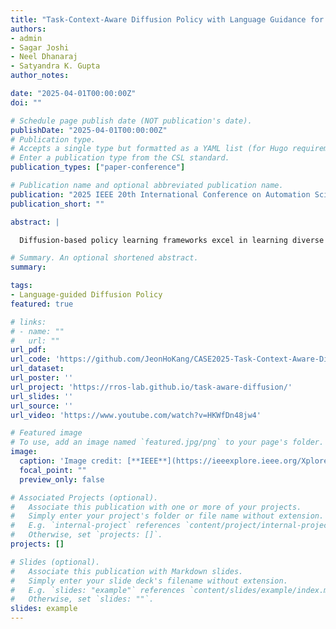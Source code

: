 ```yaml
---
title: "Task-Context-Aware Diffusion Policy with Language Guidance for Multi-task Disassembly"
authors:
- admin
- Sagar Joshi
- Neel Dhanaraj
- Satyandra K. Gupta
author_notes:

date: "2025-04-01T00:00:00Z"
doi: ""

# Schedule page publish date (NOT publication's date).
publishDate: "2025-04-01T00:00:00Z"
# Publication type.
# Accepts a single type but formatted as a YAML list (for Hugo requirements).
# Enter a publication type from the CSL standard.
publication_types: ["paper-conference"]

# Publication name and optional abbreviated publication name.
publication: "2025 IEEE 20th International Conference on Automation Science and Engineering (CASE)"
publication_short: ""

abstract: |

  Diffusion-based policy learning frameworks excel in learning diverse tasks and achieving high success rates. However, in manufacturing settings, success rate alone is insufficient for real-world deployment. Tasks must be executed efficiently, minimizing idle time while maintaining precision. Additionally, in assembly and disassembly settings, a single scene often contains multiple task goals that need to be completed—such as picking up an engine while simultaneously securing a suspension—requiring the robot to reason over multiple objectives within the same observation space. In human-robot collaboration, enabling humans to specify task preferences is crucial for flexible and intuitive interaction. In this paper, we address two key challenges : (1) improving task execution efficiency by structuring tasks into distinct sub-task modes via language, and (2) enabling human operators to select tasks using natural language commands. Additionally, we introduce adaptive parameter selection framework and reliance on different sensory modalities depending on these sub-task modes. We evaluate our approach on the NIST Task Board, a representative benchmark of real-world tasks where multiple task goals exist within the same scene. Our method improves execution speed by 57\% and show 19\% improvement in task success rates. Demonstration videos are available at [Project Website](https://rros-lab.github.io/task-aware-diffusion/)

# Summary. An optional shortened abstract.
summary: 

tags:
- Language-guided Diffusion Policy
featured: true

# links:
# - name: ""
#   url: ""
url_pdf: 
url_code: 'https://github.com/JeonHoKang/CASE2025-Task-Context-Aware-Diffusion-Policy'
url_dataset: 
url_poster: ''
url_project: 'https://rros-lab.github.io/task-aware-diffusion/'
url_slides: ''
url_source: ''
url_video: 'https://www.youtube.com/watch?v=HKWfDn48jw4'

# Featured image
# To use, add an image named `featured.jpg/png` to your page's folder. 
image:
  caption: 'Image credit: [**IEEE**](https://ieeexplore.ieee.org/Xplore/home.jsp)'
  focal_point: ""
  preview_only: false

# Associated Projects (optional).
#   Associate this publication with one or more of your projects.
#   Simply enter your project's folder or file name without extension.
#   E.g. `internal-project` references `content/project/internal-project/index.md`.
#   Otherwise, set `projects: []`.
projects: []

# Slides (optional).
#   Associate this publication with Markdown slides.
#   Simply enter your slide deck's filename without extension.
#   E.g. `slides: "example"` references `content/slides/example/index.md`.
#   Otherwise, set `slides: ""`.
slides: example
---
```



<!-- {{% callout note %}}
Click the *Cite* button above to demo the feature to enable visitors to import publication metadata into their reference management software.
{{% /callout %}}

{{% callout note %}}
Create your slides in Markdown - click the *Slides* button to check out the example.
{{% /callout %}} -->

<!-- Add the publication's **full text** or **supplementary notes** here. You can use rich formatting such as including [code, math, and images](https://docs.hugoblox.com/content/writing-markdown-latex/). -->
